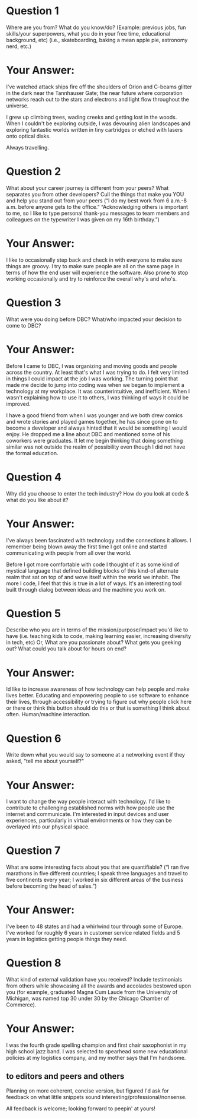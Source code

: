 # Question 1
Where are you from? What do you know/do? (Example: previous jobs, fun skills/your superpowers, what you do in your free time, educational background, etc) (i.e., skateboarding, baking a mean apple pie, astronomy nerd, etc.)

# Your Answer:


I've watched attack ships fire off the shoulders of Orion and C-beams glitter in the dark near the Tannhauser Gate; the near future where corporation networks reach out to the stars and electrons and light flow throughout the universe.

I grew up climbing trees, wading creeks and getting lost in the woods. When I couldn't be exploring outside, I was devouring alien landscapes and exploring fantastic worlds written in tiny cartridges or etched with lasers onto optical disks.

Always travelling.


# Question 2
What about your career journey is different from your peers? What separates you from other developers? Cull the things that make you YOU and help you stand out from your peers (“I do my best work from 6 a.m.-8 a.m. before anyone gets to the office.” “Acknowledging others is important to me, so I like to type personal thank-you messages to team members and colleagues on the typewriter I was given on my 16th birthday.”)

# Your Answer:



I like to occasionally step back and check in with everyone to make sure things are groovy. I try to make sure people are all on the same page in terms of how the end user will experience the software. Also prone to stop working occasionally and try to reinforce the overall why's and who's.

 
# Question 3
What were you doing before DBC? What/who impacted your decision to come to DBC?

# Your Answer:


Before I came to DBC, I was organizing and moving goods and people across the country. At least that's what I was trying to do. I felt very limited in things I could impact at the job I was working. The turning point that made me decide to jump into coding was when we began to implement a technology at my workplace. It was counterintuitive, and inefficient. When I wasn't explaining how to use it to others, I was thinking of ways it could be improved.

I have a good friend from when I was younger and we both drew comics and wrote stories and played games together, he has since gone on to become a developer and always hinted that it would be something I would enjoy. He dropped me a line about DBC and mentioned some of his coworkers were graduates. It let me begin thinking that doing something similar was not outside the realm of possibility even though I did not have the formal education.

 
# Question 4
Why did you choose to enter the tech industry? How do you look at code & what do you like about it?

# Your Answer:


I've always been fascinated with technology and the connections it allows. I remember being blown away the first time I got online and started communicating with people from all over the world.

Before I got more comfortable with code I thought of it as some kind of mystical language that defined building blocks of this kind-of alternate realm that sat on top of and wove itself within the world we inhabit. The more I code, I feel that this is true in a lot of ways. It's an interesting tool built through dialog between ideas and the machine you work on.

 
# Question 5
Describe who you are in terms of the mission/purpose/impact you'd like to have (i.e. teaching kids to code, making learning easier, increasing diversity in tech, etc) 
Or,
What are you passionate about? What gets you geeking out? What could you talk about for hours on end?

# Your Answer:


Id like to increase awareness of how technology can help people and make lives better. Educating and empowering people to use software to enhance their lives, through accessibility or trying to figure out why people click here or there or think this button should do this or that is something I think about often. Human/machine interaction.

 
# Question 6
Write down what you would say to someone at a networking event if they asked, "tell me about yourself?"

# Your Answer:


I want to change the way people interact with technology. I'd like to contribute to challenging established norms with how people use the internet and communicate. I'm interested in input devices and user experiences, particularly in virtual environments or how they can be overlayed into our physical space.


# Question 7
What are some interesting facts about you that are quantifiable? (“I ran five marathons in five different countries; I speak three languages and travel to five continents every year; I worked in six different areas of the business before becoming the head of sales.”)

# Your Answer:


I've been to 48 states and had a whirlwind tour through some of Europe. I've worked for roughly 6 years in customer service related fields and 5 years in logistics getting people things they need.



# Question 8
What kind of external validation have you received?  Include testimonials from others while showcasing all the awards and accolades bestowed upon you (for example, graduated Magna Cum Laude from the University of Michigan, was named top 30 under 30 by the Chicago Chamber of Commerce).

# Your Answer:


I was the fourth grade spelling champion and first chair saxophonist in my high school jazz band. I was selected to spearhead some new educational policies at my logistics company, and my mother says that I'm handsome.

## to editors and peers and others
Planning on more coherent, concise version, but figured I'd ask for feedback on what little snippets sound interesting/professional/nonsense.

All feedback is welcome; looking forward to peepin' at yours!

